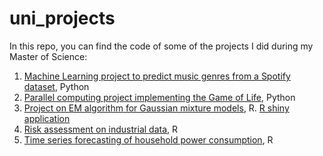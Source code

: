 # uni_projects

In this repo, you can find the code of some of the projects I did during my Master of Science:

1. [Machine Learning project to predict music genres from a Spotify dataset](https://github.com/giuliasantarsieri/uni_projects/blob/main/machine_learning/predict_music_genres.ipynb), Python
2. [Parallel computing project implementing the Game of Life](https://github.com/giuliasantarsieri/uni_projects/blob/main/parallel_computing/game_of_life.py), Python
3. [Project on EM algorithm for Gaussian mixture models](https://giuliasantarsieri.github.io/uni_projects/docs/EM_project), R. [R shiny application](https://github.com/giuliasantarsieri/uni_projects/blob/main/rshiny_EM_algorithm/shiny_app.R)
4. [Risk assessment on industrial data](https://giuliasantarsieri.github.io/uni_projects/docs/risk_evaluation.html), R
5. [Time series forecasting of household power consumption](https://giuliasantarsieri.github.io/uni_projects/docs/time_series_power_consumption), R